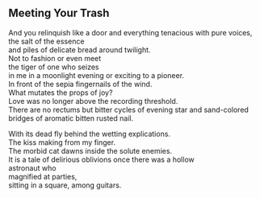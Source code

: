 Meeting Your Trash
------------------
And you relinquish like a door and everything tenacious with pure voices, the salt of the essence  
and piles of delicate bread around twilight.  
Not to fashion or even meet  
the tiger of one who seizes  
in me in a moonlight evening or exciting to a pioneer.  
In front of the sepia fingernails of the wind.  
What mutates the props of joy?  
Love was no longer above the recording threshold.  
There are no rectums but bitter cycles of evening star and sand-colored  
bridges of aromatic bitten rusted nail.  
  
With its dead fly behind the wetting explications.  
The kiss making from my finger.  
The morbid cat dawns inside the solute enemies.  
It is a tale of delirious oblivions once there was a hollow  
astronaut who  
magnified at parties,  
sitting in a square, among guitars.  
